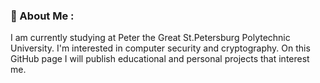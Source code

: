 ### :croissant: About Me : 
I am currently studying at Peter the Great St.Petersburg Polytechnic University. I'm interested in computer security and cryptography. On this GitHub page I will publish educational and personal projects that interest me.
